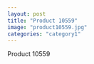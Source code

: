 ```yaml
---
layout: post
title: "Product 10559"
image: "product10559.jpg"
categories: "category1"
---
```

Product 10559
